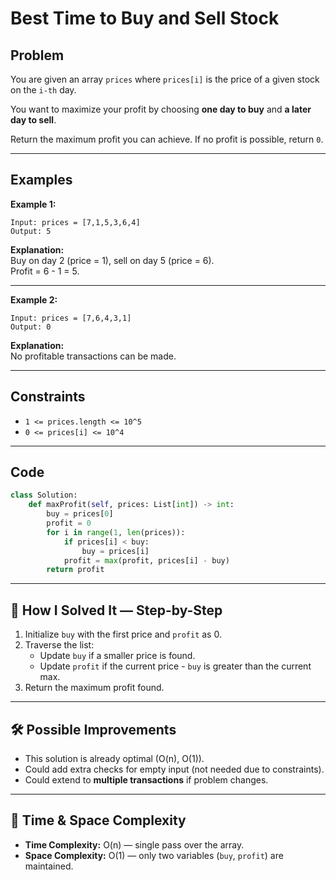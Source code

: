# Best Time to Buy and Sell Stock

## Problem
You are given an array `prices` where `prices[i]` is the price of a given stock on the `i-th` day.  

You want to maximize your profit by choosing **one day to buy** and **a later day to sell**.  

Return the maximum profit you can achieve. If no profit is possible, return `0`.

---

## Examples

**Example 1:**
```
Input: prices = [7,1,5,3,6,4]
Output: 5
```
**Explanation:**  
Buy on day 2 (price = 1), sell on day 5 (price = 6).  
Profit = 6 - 1 = 5.

---

**Example 2:**
```
Input: prices = [7,6,4,3,1]
Output: 0
```
**Explanation:**  
No profitable transactions can be made.  

---

## Constraints
- `1 <= prices.length <= 10^5`
- `0 <= prices[i] <= 10^4`

---

## Code
```python
class Solution:
    def maxProfit(self, prices: List[int]) -> int:
        buy = prices[0]
        profit = 0
        for i in range(1, len(prices)):
            if prices[i] < buy:
                buy = prices[i]
            profit = max(profit, prices[i] - buy)
        return profit
```

---

## 🧩 How I Solved It — Step-by-Step
1. Initialize `buy` with the first price and `profit` as 0.
2. Traverse the list:
   - Update `buy` if a smaller price is found.
   - Update `profit` if the current price - `buy` is greater than the current max.
3. Return the maximum profit found.

---

## 🛠️ Possible Improvements
- This solution is already optimal (O(n), O(1)).
- Could add extra checks for empty input (not needed due to constraints).
- Could extend to **multiple transactions** if problem changes.

---

## 🧠 Time & Space Complexity
- **Time Complexity:** O(n) — single pass over the array.  
- **Space Complexity:** O(1) — only two variables (`buy`, `profit`) are maintained.  
